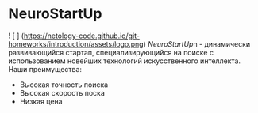 # NeuroStartUp
! [ ] (https://netology-code.github.io/git-homeworks/introduction/assets/logo.png)
*NeuroStartUp*n - динамически развивающийся стартап, специализирующийся на поиске с использованием новейших технологий искусственного интеллекта.
Наши преимущества:
* Высокая точность поиска
* Высокая скорость поска
* Низкая цена
  